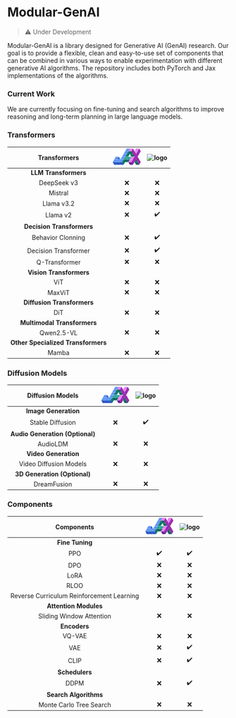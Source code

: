 # Modular-GenAI
> :warning: Under Development

Modular-GenAI is a library designed for Generative AI (GenAI) research. Our goal is to provide a flexible, clean and easy-to-use set of components that can be combined in various ways to enable experimentation with different generative AI algorithms. The repository includes both PyTorch and Jax implementations of the algorithms.

### **Current Work**
We are currently focusing on fine-tuning and search algorithms to improve reasoning and long-term planning in large language models.

### **Transformers**

| Transformers |  <img src="https://raw.githubusercontent.com/google/jax/main/images/jax_logo_250px.png" width = 64px alt="logo"></img> | <img src="https://pytorch.org/assets/images/pytorch-logo.png" width = 50px  height = 50px alt="logo"></img> |
|:-----:|:---------:|:---------:|
|**LLM Transformers**| | |
|  DeepSeek v3  |:x:|:x:|
|  Mistral  |:x:|:x:|
|  Llama v3.2  |:x:|:x:|
|  Llama v2  |:x:|:heavy_check_mark:|
|**Decision Transformers**| | |
|  Behavior Clonning  |:x:|:heavy_check_mark:|
|  Decision Transformer  |:x:|:heavy_check_mark:|
|  Q-Transformer  |:x:|:x:|
|**Vision Transformers**| | |
|  ViT  |:x:|:x:|
|  MaxViT  |:x:|:x:|
|**Diffusion Transformers**| | |
|  DiT  |:x:|:x:|
|**Multimodal Transformers**| | |
|  Qwen2.5-VL  |:x:|:x:|
|**Other Specialized Transformers**| | |
|  Mamba  |:x:|:x:|


### **Diffusion Models**

| Diffusion Models | <img src="https://raw.githubusercontent.com/google/jax/main/images/jax_logo_250px.png" width = 64px alt="logo"></img> | <img src="https://pytorch.org/assets/images/pytorch-logo.png" width = 50px  height = 50px alt="logo"></img> |
|:-----:|:---------:|:---------:|
|**Image Generation**| | |
|  Stable Diffusion  |:x:|:heavy_check_mark:|
|**Audio Generation (Optional)**| | |
|  AudioLDM  |:x:|:x:|
|**Video Generation**| | |
|  Video Diffusion Models  |:x:|:x:|
|**3D Generation (Optional)**| | |
|  DreamFusion  |:x:|:x:|


### **Components**

| Components | <img src="https://raw.githubusercontent.com/google/jax/main/images/jax_logo_250px.png" width = 64px alt="logo"></img> | <img src="https://pytorch.org/assets/images/pytorch-logo.png" width = 50px  height = 50px alt="logo"></img> |
|:-----:|:---------:|:---------:|
|**Fine Tuning**| | |
| PPO |:heavy_check_mark:|:heavy_check_mark:|
| DPO |:x:|:x:|
| LoRA |:x:|:x:|
| RLOO |:x:|:x:|
| Reverse Curriculum Reinforcement Learning |:x:|:x:|
|**Attention Modules**| | |
| Sliding Window Attention |:x:|:x:|
|**Encoders**| | |
| VQ-VAE |:x:|:x:|
| VAE |:x:|:heavy_check_mark:|
| CLIP |:x:|:heavy_check_mark:|
|**Schedulers**| | |
| DDPM |:x:|:heavy_check_mark:|
|**Search Algorithms**| | |
| Monte Carlo Tree Search |:x:|:x:|
